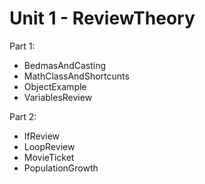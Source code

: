 # Unit 1 - ReviewTheory

Part 1:
  - BedmasAndCasting
  - MathClassAndShortcunts
  - ObjectExample
  - VariablesReview
  
Part 2:
  - IfReview
  - LoopReview
  - MovieTicket
  - PopulationGrowth
